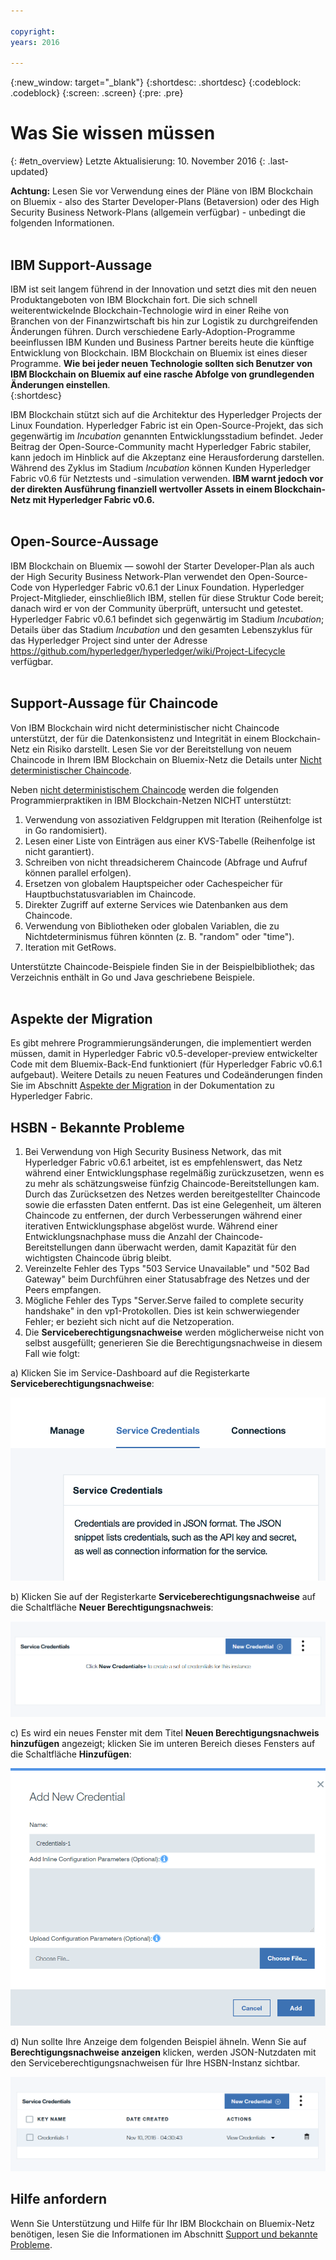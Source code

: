 ```yaml
---

copyright:
years: 2016

---
```


{:new_window: target="_blank"}
{:shortdesc: .shortdesc}
{:codeblock: .codeblock}
{:screen: .screen}
{:pre: .pre}


# Was Sie wissen müssen
{: #etn_overview}
Letzte Aktualisierung: 10. November 2016
{: .last-updated}

**Achtung:** Lesen Sie vor Verwendung eines der Pläne von IBM Blockchain on Bluemix - also des Starter Developer-Plans (Betaversion) oder des High Security Business Network-Plans (allgemein verfügbar) - unbedingt die folgenden Informationen.
<br><br>

## IBM Support-Aussage

IBM ist seit langem führend in der Innovation und setzt dies mit den neuen Produktangeboten von IBM Blockchain fort. Die sich schnell weiterentwickelnde Blockchain-Technologie wird in einer Reihe von Branchen von der Finanzwirtschaft bis hin zur Logistik zu durchgreifenden Änderungen führen. Durch verschiedene Early-Adoption-Programme beeinflussen IBM Kunden und Business Partner bereits heute die künftige Entwicklung von Blockchain. IBM Blockchain on Bluemix ist eines dieser Programme. **Wie bei jeder neuen Technologie sollten sich Benutzer von IBM Blockchain on Bluemix auf eine rasche Abfolge von grundlegenden Änderungen einstellen**.  
{:shortdesc}

IBM Blockchain stützt sich auf die Architektur des Hyperledger Projects der Linux Foundation. Hyperledger Fabric ist ein Open-Source-Projekt, das sich gegenwärtig im *Incubation* genannten Entwicklungsstadium befindet. Jeder Beitrag der Open-Source-Community macht Hyperledger Fabric stabiler, kann jedoch im Hinblick auf die Akzeptanz eine Herausforderung darstellen. Während des Zyklus im Stadium *Incubation* können Kunden Hyperledger Fabric v0.6 für Netztests und -simulation verwenden. **IBM warnt jedoch vor der direkten Ausführung finanziell wertvoller Assets in einem Blockchain-Netz mit Hyperledger Fabric v0.6.**  
<br>

## Open-Source-Aussage

IBM Blockchain on Bluemix &mdash; sowohl der Starter Developer-Plan als auch der High Security Business Network-Plan verwendet den Open-Source-Code von Hyperledger Fabric v0.6.1 der Linux Foundation. Hyperledger Project-Mitglieder, einschließlich IBM, stellen für diese Struktur Code bereit; danach wird er von der Community überprüft, untersucht und getestet. Hyperledger Fabric v0.6.1 befindet sich gegenwärtig im Stadium *Incubation*; Details über das Stadium *Incubation* und den gesamten Lebenszyklus für das Hyperledger Project sind unter der Adresse https://github.com/hyperledger/hyperledger/wiki/Project-Lifecycle verfügbar.
<br><br>

## Support-Aussage für Chaincode

Von IBM Blockchain wird nicht deterministischer nicht Chaincode unterstützt, der für die Datenkonsistenz und Integrität in einem Blockchain-Netz ein Risiko darstellt. Lesen Sie vor der Bereitstellung von neuem Chaincode in Ihrem IBM Blockchain on Bluemix-Netz die Details unter [Nicht deterministischer Chaincode](nondeterministic.html).

Neben [nicht deterministischem Chaincode](nondeterministic.html) werden die folgenden Programmierpraktiken in IBM Blockchain-Netzen NICHT unterstützt:

1. Verwendung von assoziativen Feldgruppen mit Iteration (Reihenfolge ist in Go randomisiert).
2. Lesen einer Liste von Einträgen aus einer KVS-Tabelle (Reihenfolge ist nicht garantiert).
3. Schreiben von nicht threadsicherem Chaincode (Abfrage und Aufruf können parallel erfolgen).
4. Ersetzen von globalem Hauptspeicher oder Cachespeicher für Hauptbuchstatusvariablen im Chaincode.
5. Direkter Zugriff auf externe Services wie Datenbanken aus dem Chaincode.
6. Verwendung von Bibliotheken oder globalen Variablen, die zu Nichtdeterminismus führen könnten (z. B. "random" oder "time").
7. Iteration mit GetRows.  

Unterstützte Chaincode-Beispiele finden Sie in der Beispielbibliothek; das Verzeichnis enthält in Go und Java geschriebene Beispiele.
<br><br>

## Aspekte der Migration

Es gibt mehrere Programmierungsänderungen, die implementiert werden müssen, damit in Hyperledger Fabric v0.5-developer-preview entwickelter Code mit dem Bluemix-Back-End funktioniert (für Hyperledger Fabric v0.6.1 aufgebaut).  Weitere Details zu neuen Features und Codeänderungen finden Sie im Abschnitt [Aspekte der Migration](http://hyperledger-fabric.readthedocs.io/en/v0.6/v0.6_migration/) in der Dokumentation zu Hyperledger Fabric.  

## HSBN - Bekannte Probleme

1. Bei Verwendung von High Security Business Network, das mit Hyperledger Fabric v0.6.1 arbeitet, ist es empfehlenswert, das Netz während einer Entwicklungsphase regelmäßig zurückzusetzen, wenn es zu mehr als schätzungsweise fünfzig Chaincode-Bereitstellungen kam.  Durch das Zurücksetzen des Netzes werden bereitgestellter Chaincode sowie die erfassten Daten entfernt.  Das ist eine Gelegenheit, um älteren Chaincode zu entfernen, der durch Verbesserungen während einer iterativen Entwicklungsphase abgelöst wurde.  Während einer Entwicklungsnachphase muss die Anzahl der Chaincode-Bereitstellungen dann überwacht werden, damit Kapazität für den wichtigsten Chaincode übrig bleibt.
2. Vereinzelte Fehler des Typs "503 Service Unavailable" und "502 Bad Gateway" beim Durchführen einer Statusabfrage des Netzes und der Peers empfangen.
3. Mögliche Fehler des Typs "Server.Serve failed to complete security handshake" in den vp1-Protokollen. Dies ist kein schwerwiegender Fehler; er bezieht sich nicht auf die Netzoperation.
4. Die **Serviceberechtigungsnachweise** werden möglicherweise nicht von selbst ausgefüllt; generieren Sie die Berechtigungsnachweise in diesem Fall wie folgt:

 a) Klicken Sie im Service-Dashboard auf die Registerkarte **Serviceberechtigungsnachweise**:

  ![Serviceberechtigungsnachweise für HSBN](images/hsbn.png "Serviceberechtigungsnachweise für HSBN")

 b) Klicken Sie auf der Registerkarte **Serviceberechtigungsnachweise** auf die Schaltfläche **Neuer Berechtigungsnachweis**:

  ![Neuer Berechtigungsnachweis für HSBN](images/hsbn1.png "Neuer Berechtigungsnachweis für HSBN")

c) Es wird ein neues Fenster mit dem Titel **Neuen Berechtigungsnachweis hinzufügen** angezeigt; klicken Sie im unteren Bereich dieses Fensters auf die Schaltfläche **Hinzufügen**:

  ![Neuen Berechtigungsnachweis für HSBN hinzufügen](images/hsbn2.png "Neuen Berechtigungsnachweis für HSBN hinzufügen")

 d) Nun sollte Ihre Anzeige dem folgenden Beispiel ähneln. Wenn Sie auf **Berechtigungsnachweise anzeigen** klicken, werden JSON-Nutzdaten mit den Serviceberechtigungsnachweisen für Ihre HSBN-Instanz sichtbar.  

  ![Generierte Berechtigungsnachweise für HSBN](images/hsbn3.png "Generierte Berechtigungsnachweise")



## Hilfe anfordern

Wenn Sie Unterstützung und Hilfe für Ihr IBM Blockchain on Bluemix-Netz benötigen, lesen Sie die Informationen im Abschnitt [Support und bekannte Probleme](ibmblockchain_support.html).
